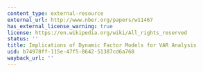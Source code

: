 ```yaml
---
content_type: external-resource
external_url: http://www.nber.org/papers/w11467
has_external_license_warning: true
license: https://en.wikipedia.org/wiki/All_rights_reserved
status: ''
title: Implications of Dynamic Factor Models for VAR Analysis
uid: b74978ff-115e-47f5-8642-51387cd6a768
wayback_url: ''
---
```

